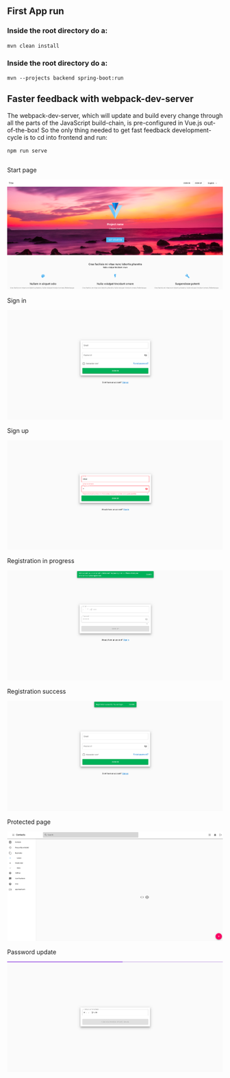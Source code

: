 ## First App run
### Inside the root directory do a:
```
mvn clean install
```

### Inside the root directory do a:
```
mvn --projects backend spring-boot:run
```
## Faster feedback with webpack-dev-server
The webpack-dev-server, which will update and build every change through all the parts of the JavaScript build-chain, is pre-configured in Vue.js out-of-the-box! So the only thing needed to get fast feedback development-cycle is to cd into frontend and run:
```
npm run serve
```
##

Start page

![hello](screenshots/hello.png)

Sign in

![login](screenshots/login.png)

Sign up

![registration](screenshots/registration.png)

Registration in progress

![registration](screenshots/registration-inprogress.png)

Registration success

![registration](screenshots/registration-success.png)

Protected page

![registration](screenshots/app.png)

Password update

![registration](screenshots/password-update.png)



